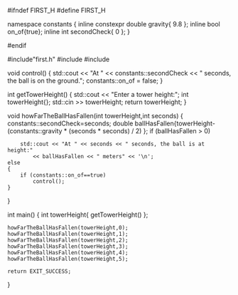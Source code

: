 

#ifndef FIRST_H
#define FIRST_H

namespace constants
{
	 inline constexpr double gravity{ 9.8 };
	 inline bool  on_of{true};
	 inline int secondCheck{ 0 };
}

#endif


#include"first.h"
#include<cstdlib>
#include<iostream>

void control()
{
	std::cout << "At " << constants::secondCheck <<
		" seconds, the ball is on the ground.";
	constants::on_of = false;
}

int getTowerHeight()
{
	std::cout << "Enter a tower height:";
	int towerHeight{};
	std::cin >> towerHeight;
	return towerHeight;
}

void howFarTheBallHasFallen(int towerHeight,int seconds)
{	
	constants::secondCheck=seconds;
	double ballHasFallen{towerHeight-(constants::gravity * (seconds * seconds) / 2) };
	if (ballHasFallen > 0)
	
		std::cout << "At " << seconds << " seconds, the ball is at height:"
			<< ballHasFallen << " meters" << '\n';
	else
	{
		if (constants::on_of==true)
			control();
	}
}

int main()
{
	int towerHeight{ getTowerHeight() };
	
	howFarTheBallHasFallen(towerHeight,0);
	howFarTheBallHasFallen(towerHeight,1);
	howFarTheBallHasFallen(towerHeight,2);
	howFarTheBallHasFallen(towerHeight,3);
	howFarTheBallHasFallen(towerHeight,4);
	howFarTheBallHasFallen(towerHeight,5);
	
	return EXIT_SUCCESS;
}
